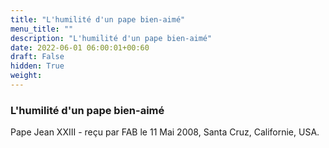 ```yaml
---
title: "L'humilité d'un pape bien-aimé"
menu_title: ""
description: "L'humilité d'un pape bien-aimé"
date: 2022-06-01 06:00:01+00:60
draft: False
hidden: True
weight:
---
```

### L'humilité d'un pape bien-aimé

Pape Jean XXIII - reçu par FAB le 11 Mai 2008, Santa Cruz, Californie, USA.



